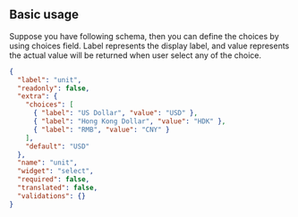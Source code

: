 ## Basic usage

Suppose you have following schema, then you can define the choices by using choices field. Label represents the display label, and value represents the actual value will be returned when user select any of the choice.

```json
{
  "label": "unit",
  "readonly": false,
  "extra": {
    "choices": [
      { "label": "US Dollar", "value": "USD" },
      { "label": "Hong Kong Dollar", "value": "HDK" },
      { "label": "RMB", "value": "CNY" }
    ],
    "default": "USD"
  },
  "name": "unit",
  "widget": "select",
  "required": false,
  "translated": false,
  "validations": {}
}
```
